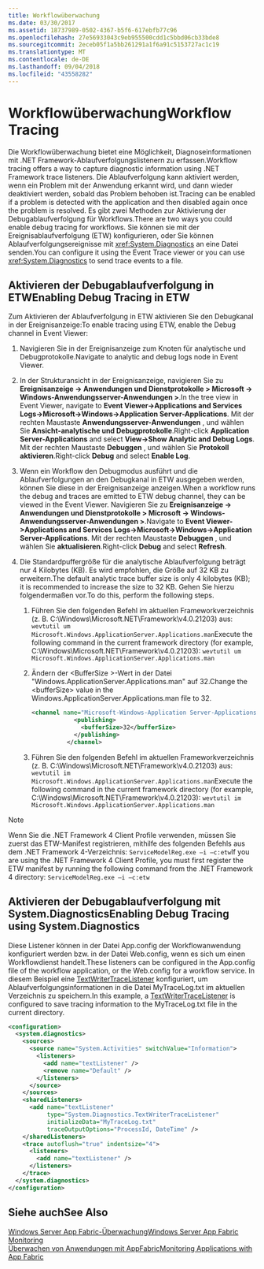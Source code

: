 ```yaml
---
title: Workflowüberwachung
ms.date: 03/30/2017
ms.assetid: 18737989-0502-4367-b5f6-617ebfb77c96
ms.openlocfilehash: 27e56933043c9eb955500cdd1c5bbd06cb33bde8
ms.sourcegitcommit: 2eceb05f1a5bb261291a1f6a91c5153727ac1c19
ms.translationtype: MT
ms.contentlocale: de-DE
ms.lasthandoff: 09/04/2018
ms.locfileid: "43558282"
---
```

# <a name="workflow-tracing"></a><span data-ttu-id="a6d0e-102">Workflowüberwachung</span><span class="sxs-lookup"><span data-stu-id="a6d0e-102">Workflow Tracing</span></span>
<span data-ttu-id="a6d0e-103">Die Workflowüberwachung bietet eine Möglichkeit, Diagnoseinformationen mit .NET Framework-Ablaufverfolgungslistenern zu erfassen.</span><span class="sxs-lookup"><span data-stu-id="a6d0e-103">Workflow tracing offers a way to capture diagnostic information using .NET Framework trace listeners.</span></span> <span data-ttu-id="a6d0e-104">Die Ablaufverfolgung kann aktiviert werden, wenn ein Problem mit der Anwendung erkannt wird, und dann wieder deaktiviert werden, sobald das Problem behoben ist.</span><span class="sxs-lookup"><span data-stu-id="a6d0e-104">Tracing can be enabled if a problem is detected with the application and then disabled again once the problem is resolved.</span></span> <span data-ttu-id="a6d0e-105">Es gibt zwei Methoden zur Aktivierung der Debugablaufverfolgung für Workflows.</span><span class="sxs-lookup"><span data-stu-id="a6d0e-105">There are two ways you could enable debug tracing for workflows.</span></span> <span data-ttu-id="a6d0e-106">Sie können sie mit der Ereignisablaufverfolgung (ETW) konfigurieren, oder Sie können Ablaufverfolgungsereignisse mit <xref:System.Diagnostics> an eine Datei senden.</span><span class="sxs-lookup"><span data-stu-id="a6d0e-106">You can configure it using the Event Trace viewer or you can use <xref:System.Diagnostics> to send trace events to a file.</span></span>  
  
## <a name="enabling-debug-tracing-in-etw"></a><span data-ttu-id="a6d0e-107">Aktivieren der Debugablaufverfolgung in ETW</span><span class="sxs-lookup"><span data-stu-id="a6d0e-107">Enabling Debug Tracing in ETW</span></span>  
 <span data-ttu-id="a6d0e-108">Zum Aktivieren der Ablaufverfolgung in ETW aktivieren Sie den Debugkanal in der Ereignisanzeige:</span><span class="sxs-lookup"><span data-stu-id="a6d0e-108">To enable tracing using ETW, enable the Debug channel in Event Viewer:</span></span>  
  
1.  <span data-ttu-id="a6d0e-109">Navigieren Sie in der Ereignisanzeige zum Knoten für analytische und Debugprotokolle.</span><span class="sxs-lookup"><span data-stu-id="a6d0e-109">Navigate to analytic and debug logs node in Event Viewer.</span></span>  
  
2.  <span data-ttu-id="a6d0e-110">In der Strukturansicht in der Ereignisanzeige, navigieren Sie zu **Ereignisanzeige -> Anwendungen und Dienstprotokolle > Microsoft -> Windows-Anwendungsserver-Anwendungen >**.</span><span class="sxs-lookup"><span data-stu-id="a6d0e-110">In the tree view in Event Viewer, navigate to **Event Viewer->Applications and Services Logs->Microsoft->Windows->Application Server-Applications**.</span></span> <span data-ttu-id="a6d0e-111">Mit der rechten Maustaste **Anwendungsserver-Anwendungen** , und wählen Sie **Ansicht-analytische und Debugprotokolle**.</span><span class="sxs-lookup"><span data-stu-id="a6d0e-111">Right-click **Application Server-Applications** and select **View->Show Analytic and Debug Logs**.</span></span> <span data-ttu-id="a6d0e-112">Mit der rechten Maustaste **Debuggen** , und wählen Sie **Protokoll aktivieren**.</span><span class="sxs-lookup"><span data-stu-id="a6d0e-112">Right-click **Debug** and select **Enable Log**.</span></span>  
  
3.  <span data-ttu-id="a6d0e-113">Wenn ein Workflow den Debugmodus ausführt und die Ablaufverfolgungen an den Debugkanal in ETW ausgegeben werden, können Sie diese in der Ereignisanzeige anzeigen.</span><span class="sxs-lookup"><span data-stu-id="a6d0e-113">When a workflow runs the debug and traces are emitted to ETW debug channel, they can be viewed in the Event Viewer.</span></span> <span data-ttu-id="a6d0e-114">Navigieren Sie zu **Ereignisanzeige -> Anwendungen und Dienstprotokolle > Microsoft -> Windows-Anwendungsserver-Anwendungen >**.</span><span class="sxs-lookup"><span data-stu-id="a6d0e-114">Navigate to **Event Viewer->Applications and Services Logs->Microsoft->Windows->Application Server-Applications**.</span></span> <span data-ttu-id="a6d0e-115">Mit der rechten Maustaste **Debuggen** , und wählen Sie **aktualisieren**.</span><span class="sxs-lookup"><span data-stu-id="a6d0e-115">Right-click **Debug** and select **Refresh**.</span></span>  
  
4.  <span data-ttu-id="a6d0e-116">Die Standardpuffergröße für die analytische Ablaufverfolgung beträgt nur 4 Kilobytes (KB). Es wird empfohlen, die Größe auf 32 KB zu erweitern.</span><span class="sxs-lookup"><span data-stu-id="a6d0e-116">The default analytic trace buffer size is only 4 kilobytes (KB); it is recommended to increase the size to 32 KB.</span></span> <span data-ttu-id="a6d0e-117">Gehen Sie hierzu folgendermaßen vor.</span><span class="sxs-lookup"><span data-stu-id="a6d0e-117">To do this, perform the following steps.</span></span>  
  
    1.  <span data-ttu-id="a6d0e-118">Führen Sie den folgenden Befehl im aktuellen Frameworkverzeichnis (z. B. C:\Windows\Microsoft.NET\Framework\v4.0.21203) aus: `wevtutil um Microsoft.Windows.ApplicationServer.Applications.man`</span><span class="sxs-lookup"><span data-stu-id="a6d0e-118">Execute the following command in the current framework directory (for example, C:\Windows\Microsoft.NET\Framework\v4.0.21203): `wevtutil um Microsoft.Windows.ApplicationServer.Applications.man`</span></span>  
  
    2.  <span data-ttu-id="a6d0e-119">Ändern der \<BufferSize >-Wert in der Datei "Windows.ApplicationServer.Applications.man" auf 32.</span><span class="sxs-lookup"><span data-stu-id="a6d0e-119">Change the \<bufferSize> value in the Windows.ApplicationServer.Applications.man file to 32.</span></span>  
  
        ```xml  
        <channel name="Microsoft-Windows-Application Server-Applications/Analytic" chid="ANALYTIC_CHANNEL" symbol="ANALYTIC_CHANNEL" type="Analytic" enabled="false" isolation="Application" message="$(string.MICROSOFT_WINDOWS_APPLICATIONSERVER_APPLICATIONS.channel.ANALYTIC_CHANNEL.message)" >  
                    <publishing>  
                      <bufferSize>32</bufferSize>  
                    </publishing>  
                  </channel>  
        ```  
  
    3.  <span data-ttu-id="a6d0e-120">Führen Sie den folgenden Befehl im aktuellen Frameworkverzeichnis (z. B. C:\Windows\Microsoft.NET\Framework\v4.0.21203) aus: `wevtutil im Microsoft.Windows.ApplicationServer.Applications.man`</span><span class="sxs-lookup"><span data-stu-id="a6d0e-120">Execute the following command in the current framework directory (for example, C:\Windows\Microsoft.NET\Framework\v4.0.21203): `wevtutil im Microsoft.Windows.ApplicationServer.Applications.man`</span></span>  
  
> [!NOTE]
>  <span data-ttu-id="a6d0e-121">Wenn Sie die .NET Framework 4 Client Profile verwenden, müssen Sie zuerst das ETW-Manifest registrieren, mithilfe des folgenden Befehls aus dem .NET Framework 4-Verzeichnis: `ServiceModelReg.exe –i –c:etw`</span><span class="sxs-lookup"><span data-stu-id="a6d0e-121">If you are using the .NET Framework 4 Client Profile, you must first register the ETW manifest by running the following command from the .NET Framework 4 directory: `ServiceModelReg.exe –i –c:etw`</span></span>  
  
## <a name="enabling-debug-tracing-using-systemdiagnostics"></a><span data-ttu-id="a6d0e-122">Aktivieren der Debugablaufverfolgung mit System.Diagnostics</span><span class="sxs-lookup"><span data-stu-id="a6d0e-122">Enabling Debug Tracing using System.Diagnostics</span></span>  
 <span data-ttu-id="a6d0e-123">Diese Listener können in der Datei App.config der Workflowanwendung konfiguriert werden bzw. in der Datei Web.config, wenn es sich um einen Workflowdienst handelt.</span><span class="sxs-lookup"><span data-stu-id="a6d0e-123">These listeners can be configured in the App.config file of the workflow application, or the Web.config for a workflow service.</span></span> <span data-ttu-id="a6d0e-124">In diesem Beispiel eine [TextWriterTraceListener](https://go.microsoft.com/fwlink/?LinkId=165424) konfiguriert, um Ablaufverfolgungsinformationen in die Datei MyTraceLog.txt im aktuellen Verzeichnis zu speichern.</span><span class="sxs-lookup"><span data-stu-id="a6d0e-124">In this example, a [TextWriterTraceListener](https://go.microsoft.com/fwlink/?LinkId=165424) is configured to save tracing information to the MyTraceLog.txt file in the current directory.</span></span>  
  
```xml  
<configuration>  
  <system.diagnostics>  
    <sources>  
      <source name="System.Activities" switchValue="Information">  
        <listeners>  
          <add name="textListener" />  
          <remove name="Default" />  
        </listeners>  
      </source>  
    </sources>  
    <sharedListeners>  
      <add name="textListener"  
           type="System.Diagnostics.TextWriterTraceListener"  
           initializeData="MyTraceLog.txt"  
           traceOutputOptions="ProcessId, DateTime" />  
    </sharedListeners>  
    <trace autoflush="true" indentsize="4">  
      <listeners>  
        <add name="textListener" />  
      </listeners>  
    </trace>  
  </system.diagnostics>  
</configuration>  
```  
  
## <a name="see-also"></a><span data-ttu-id="a6d0e-125">Siehe auch</span><span class="sxs-lookup"><span data-stu-id="a6d0e-125">See Also</span></span>  
 [<span data-ttu-id="a6d0e-126">Windows Server App Fabric-Überwachung</span><span class="sxs-lookup"><span data-stu-id="a6d0e-126">Windows Server App Fabric Monitoring</span></span>](https://go.microsoft.com/fwlink/?LinkId=201273)  
 [<span data-ttu-id="a6d0e-127">Überwachen von Anwendungen mit AppFabric</span><span class="sxs-lookup"><span data-stu-id="a6d0e-127">Monitoring Applications with App Fabric</span></span>](https://go.microsoft.com/fwlink/?LinkId=201275)
